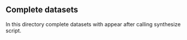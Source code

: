 ## Complete datasets

In this directory complete datasets with appear after calling synthesize script.